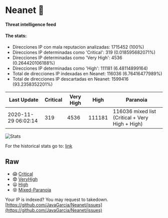 # Neanet :hocho:
#### Threat intelligence feed
#### The stats:

- Direcciones IP con mala reputacion analizadas: 1715452 (100%)
- Direcciones IP determinadas como 'Critical':  319 (0.018595682071%)
- Direcciones IP determinadas como 'Very High':  4536 (0.264420106188%)
- Direcciones IP determinadas como 'High':  111181 (6.48114899164)
- Total de direcciones IP indexadas en Neanet:  116036 (6.76416477989%)
- Total de direcciones IP descartadas en Neanet:  1599416 (93.2358352201%)

| Last Update | Critical | Very High | High | Paranoia |
| --- | --- | --- | --- | --- |
| 2020-11-29 06:02:14 | 319 | 4536 | 111181 | 116036 mixed list (Critical + Very High + High)|

![Stats](https://docs.google.com/spreadsheets/d/e/2PACX-1vSnaNMIXVabIpDJjufMlzH7poXnshF3mgd8Is1g9ytUEzVsP5my4Trn8f-xkoLLQ38xpL3HtmUexLo6/pubchart?oid=501124687&format=image)

For the historical stats go to: [link](/stats.csv)
## Raw
- :scream: [Critical](https://raw.githubusercontent.com/JavaGarcia/Neanet/master/blacklists/neanet_critical.txt)
- :fearful: [VeryHigh](https://raw.githubusercontent.com/JavaGarcia/Neanet/master/blacklists/neanet_veryHigh.txtt)
- :frowning: [High](https://raw.githubusercontent.com/JavaGarcia/Neanet/master/blacklists/neanet_high.txt)
- :dizzy_face: [Mixed-Paranoia](https://raw.githubusercontent.com/JavaGarcia/Neanet/master/blacklists/neanet_all.txt)


Your IP is indexed? You may request to takedown. [https://github.com/JavaGarcia/Neanet/issues](https://github.com/JavaGarcia/Neanet/issues)





















































































































































































































































































































































































































































































































































































































































































































































































































































































































































































































































































































































































































































































































































































































































































































































































































































































































































































































































































































































































































































































































































































































































































































































































































































































































































































